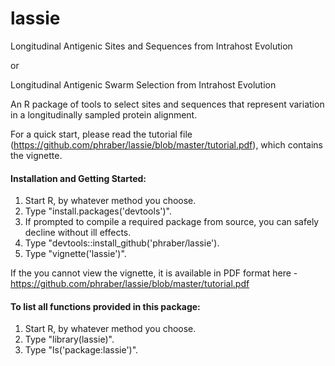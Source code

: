 # lassie
Longitudinal Antigenic Sites and Sequences from Intrahost Evolution

or

Longitudinal Antigenic Swarm Selection from Intrahost Evolution

An R package of tools to select sites and sequences that represent variation in a longitudinally sampled protein alignment.

For a quick start, please read the tutorial file (https://github.com/phraber/lassie/blob/master/tutorial.pdf), which contains the vignette.

#### Installation and Getting Started:
1. Start R, by whatever method you choose.
1. Type "install.packages('devtools')".
1. If prompted to compile a required package from source, you can safely decline without ill effects.
1. Type "devtools::install_github('phraber/lassie').
1. Type "vignette('lassie')".

If the you cannot view the vignette, it is available in PDF format here - https://github.com/phraber/lassie/blob/master/tutorial.pdf

#### To list all functions provided in this package:
1. Start R, by whatever method you choose.
1. Type "library(lassie)".
1. Type "ls('package:lassie')".


